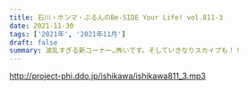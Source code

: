 ```yaml
---
title: 石川・ホンマ・ぶるんのBe-SIDE Your Life! vol.811-3
date: 2021-11-30
tags: ['2021年', '2021年11月']
draft: false
summary: 波乱すぎる新コーナー…怖いです。そしていきなりスカイプも！！
---
```


http://project-phi.ddo.jp/ishikawa/ishikawa811_3.mp3
